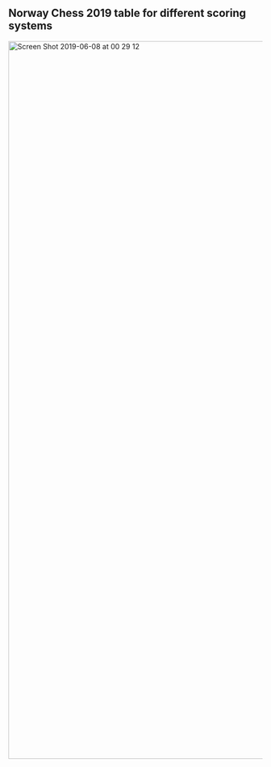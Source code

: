 ## Norway Chess 2019 table for different scoring systems

<img width="1421" alt="Screen Shot 2019-06-08 at 00 29 12" src="https://user-images.githubusercontent.com/1413265/59136708-9e895700-8984-11e9-8727-4c7912090b49.png">

